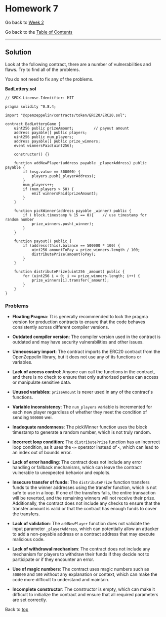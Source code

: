 # Homework 7

Go back to [Week 2](/Week%202/week-2-homeworks-solutions.md)

Go back to the [Table of Contents](/README.md)

---

## Solution

Look at the following contract, there are a number of vulnerabilities and flaws. Try to find all of the problems.

You do not need to fix any of the problems.

**BadLottery.sol**

```sol
// SPDX-License-Identifier: MIT

pragma solidity ^0.8.4;

import "@openzeppelin/contracts/token/ERC20/ERC20.sol";

contract BadLotteryGame {
    uint256 public prizeAmount;         // payout amount
    address payable[] public players;    
    uint256 public num_players;        
    address payable[] public prize_winners; 
    event winnersPaid(uint256);

    constructor() {}

    function addNewPlayer(address payable _playerAddress) public payable {
        if (msg.value == 500000) {
            players.push(_playerAddress);
        }
        num_players++;
        if (num_players > 50) {
            emit winnersPaid(prizeAmount);
        }
    }

    function pickWinner(address payable _winner) public {
        if ( block.timestamp % 15 == 0){    // use timestamp for random number
            prize_winners.push(_winner);
        }          
    }

    function payout() public {
        if (address(this).balance == 500000 * 100) {
            uint256 amountToPay = prize_winners.length / 100;
            distributePrize(amountToPay);
        }
    }

    function distributePrize(uint256 _amount) public {
        for (uint256 i = 0; i <= prize_winners.length; i++) {
            prize_winners[i].transfer(_amount);
        }
    }
}
```

### Problems

- **Floating Pragma**: Tt is generally recommended to lock the pragma version for production contracts to ensure that the code behaves consistently across different compiler versions. 

- **Outdated compiler version**: The compiler version used in the contract is outdated and may have security vulnerabilities and other issues.

- **Unnecessary import**: The contract imports the ERC20 contract from the OpenZeppelin library, but it does not use any of its functions or variables.

- **Lack of access control**: Anyone can call the functions in the contract, and there is no check to ensure that only authorized parties can access or manipulate sensitive data.

- **Unused variables**: `prizeAmount` is never used in any of the contract's functions.

- **Variable inconsistency**: The `num_players` variable is incremented for each new player regardless of whether they meet the condition of sending `500000` wei.

- **Inadequate randomness**: The pickWinner function uses the block timestamp to generate a random number, which is not truly random.

- **Incorrect loop condition**: The `distributePrize` function has an incorrect loop condition, as it uses the `<=` operator instead of `<`, which can lead to an index out of bounds error.

- **Lack of error handling**: The contract does not include any error handling or fallback mechanisms, which can leave the contract vulnerable to unexpected behavior and exploits.

- **Insecure transfer of funds**: The `distributePrize` function transfers funds to the winner addresses using the transfer function, which is not safe to use in a loop. If one of the transfers fails, the entire transaction will be reverted, and the remaining winners will not receive their prize. Additionally, the contract does not include any checks to ensure that the transfer amount is valid or that the contract has enough funds to cover the transfers.

- **Lack of validation**: The `addNewPlayer` function does not validate the input parameter `_playerAddress`, which can potentially allow an attacker to add a non-payable address or a contract address that may execute malicious code.

- **Lack of withdrawal mechanism**: The contract does not include any mechanism for players to withdraw their funds if they decide not to participate or if they encounter an error.

- **Use of magic numbers**: The contract uses magic numbers such as `500000` and `100` without any explanation or context, which can make the code more difficult to understand and maintain.

- **Incomplete constructor**: The constructor is empty, which can make it difficult to initialize the contract and ensure that all required parameters are set correctly.

Back to [top](#homework-7)


